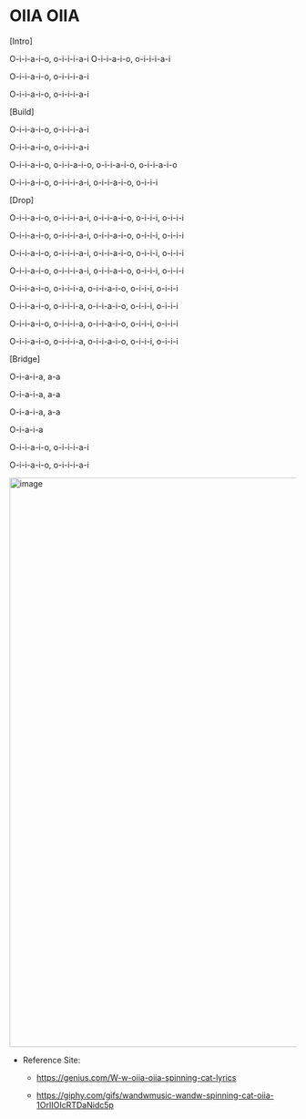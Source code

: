 # OIIA OIIA

[Intro]

O-i-i-a-i-o, o-i-i-i-a-i
O-i-i-a-i-o, o-i-i-i-a-i

O-i-i-a-i-o, o-i-i-i-a-i

O-i-i-a-i-o, o-i-i-i-a-i


[Build]

O-i-i-a-i-o, o-i-i-i-a-i

O-i-i-a-i-o, o-i-i-i-a-i

O-i-i-a-i-o, o-i-i-a-i-o, o-i-i-a-i-o, o-i-i-a-i-o

O-i-i-a-i-o, o-i-i-i-a-i, o-i-i-a-i-o, o-i-i-i


[Drop]

O-i-i-a-i-o, o-i-i-i-a-i, o-i-i-a-i-o, o-i-i-i, o-i-i-i

O-i-i-a-i-o, o-i-i-i-a-i, o-i-i-a-i-o, o-i-i-i, o-i-i-i

O-i-i-a-i-o, o-i-i-i-a-i, o-i-i-a-i-o, o-i-i-i, o-i-i-i

O-i-i-a-i-o, o-i-i-i-a-i, o-i-i-a-i-o, o-i-i-i, o-i-i-i

O-i-i-a-i-o, o-i-i-i-a, o-i-i-a-i-o, o-i-i-i, o-i-i-i

O-i-i-a-i-o, o-i-i-i-a, o-i-i-a-i-o, o-i-i-i, o-i-i-i

O-i-i-a-i-o, o-i-i-i-a, o-i-i-a-i-o, o-i-i-i, o-i-i-i

O-i-i-a-i-o, o-i-i-i-a, o-i-i-a-i-o, o-i-i-i, o-i-i-i


[Bridge]

O-i-a-i-a, a-a

O-i-a-i-a, a-a

O-i-a-i-a, a-a

O-i-a-i-a

O-i-i-a-i-o, o-i-i-i-a-i

O-i-i-a-i-o, o-i-i-i-a-i


<img width="1000" height="1000" alt="image" src="https://github.com/user-attachments/assets/aaff4794-f1aa-4d3f-be96-3cc9e1af148c" />


* Reference Site:
  
  * https://genius.com/W-w-oiia-oiia-spinning-cat-lyrics
 
  * https://giphy.com/gifs/wandwmusic-wandw-spinning-cat-oiia-1OrIIOIcRTDaNidc5p
